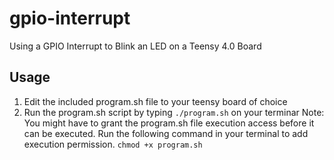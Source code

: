 # gpio-interrupt
Using a GPIO Interrupt to Blink an LED on a Teensy 4.0 Board

## Usage
1. Edit the included program.sh file to your teensy board of choice
2. Run the program.sh script by typing `./program.sh` on your terminar
Note: You might have to grant the program.sh file execution access before it can be executed. Run the following command in your
terminal to add execution permission.
``` chmod +x program.sh ```
